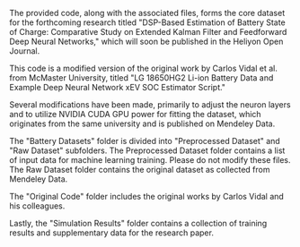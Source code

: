 The provided code, along with the associated files, forms the core dataset for the forthcoming research titled "DSP-Based Estimation of Battery State of Charge: Comparative Study on Extended Kalman Filter and Feedforward Deep Neural Networks," which will soon be published in the Heliyon Open Journal.

This code is a modified version of the original work by Carlos Vidal et al. from McMaster University, titled "LG 18650HG2 Li-ion Battery Data and Example Deep Neural Network xEV SOC Estimator Script."

Several modifications have been made, primarily to adjust the neuron layers and to utilize NVIDIA CUDA GPU power for fitting the dataset, which originates from the same university and is published on Mendeley Data.

The "Battery Datasets" folder is divided into "Preprocessed Dataset" and "Raw Dataset" subfolders. The Preprocessed Dataset folder contains a list of input data for machine learning training. Please do not modify these files. The Raw Dataset folder contains the original dataset as collected from Mendeley Data.

The "Original Code" folder includes the original works by Carlos Vidal and his colleagues.

Lastly, the "Simulation Results" folder contains a collection of training results and supplementary data for the research paper.
